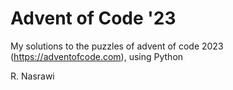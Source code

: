# Advent of Code '23

My solutions to the puzzles of advent of code 2023 (https://adventofcode.com), using Python

R. Nasrawi